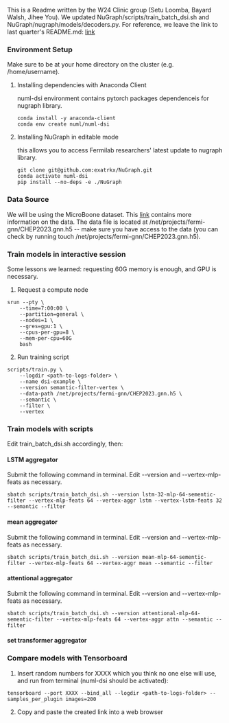 This is a Readme written by the W24 Clinic group (Setu Loomba, Bayard Walsh, Jihee You). We updated NuGraph/scripts/train_batch_dsi.sh and NuGraph/nugraph/models/decoders.py. For reference, we leave the link to last quarter's README.md: [link](https://github.com/exatrkx/NuGraph/blob/vertex-param-search/README.md)

### Environment Setup

Make sure to be at your home directory on the cluster (e.g. /home/username).

1. Installing dependencies with Anaconda Client

    numl-dsi environment contains pytorch packages dependenceis for nugraph library.
    ```
    conda install -y anaconda-client
    conda env create numl/numl-dsi
    ```
2. Installing NuGraph in editable mode

    this allows you to access Fermilab researchers' latest update to nugraph library.
    ```
    git clone git@github.com:exatrkx/NuGraph.git
    conda activate numl-dsi
    pip install --no-deps -e ./NuGraph
    ```

### Data Source
We will be using the MicroBoone dataset. This [link](https://microboone.fnal.gov/documents-publications/public-datasets/) contains more information on the data. The data file is located at /net/projects/fermi-gnn/CHEP2023.gnn.h5 -- make sure you have access to the data (you can check by running touch /net/projects/fermi-gnn/CHEP2023.gnn.h5).

### Train models in interactive session
Some lessons we learned: requesting 60G memory is enough, and GPU is necessary.
1. Request a compute node

```
srun --pty \
    --time=7:00:00 \
    --partition=general \
    --nodes=1 \
    --gres=gpu:1 \
    --cpus-per-gpu=8 \
    --mem-per-cpu=60G 
    bash
```

2. Run training script
```
scripts/train.py \
    --logdir <path-to-logs-folder> \
    --name dsi-example \
    --version semantic-filter-vertex \
    --data-path /net/projects/fermi-gnn/CHEP2023.gnn.h5 \
    --semantic \
    --filter \
    --vertex
```

### Train models with scripts
Edit train_batch_dsi.sh accordingly, then:
#### LSTM aggregator
Submit the following command in terminal. Edit --version and --vertex-mlp-feats as necessary.
```
sbatch scripts/train_batch_dsi.sh --version lstm-32-mlp-64-sementic-filter --vertex-mlp-feats 64 --vertex-aggr lstm --vertex-lstm-feats 32 --semantic --filter
```
#### mean aggregator
Submit the following command in terminal. Edit --version and --vertex-mlp-feats as necessary.
```
sbatch scripts/train_batch_dsi.sh --version mean-mlp-64-sementic-filter --vertex-mlp-feats 64 --vertex-aggr mean --semantic --filter
```
#### attentional aggregator
Submit the following command in terminal. Edit --version and --vertex-mlp-feats as necessary.
```
sbatch scripts/train_batch_dsi.sh --version attentional-mlp-64-sementic-filter --vertex-mlp-feats 64 --vertex-aggr attn --semantic --filter
```
#### set transformer aggregator

### Compare models with Tensorboard
1. Insert random numbers for XXXX which you think no one else will use, and run from terminal (numl-dsi should be activated):
```
tensorboard --port XXXX --bind_all --logdir <path-to-logs-folder> --samples_per_plugin images=200
```

2. Copy and paste the created link into a web browser
